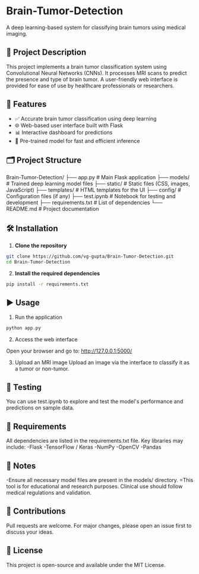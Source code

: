 # Brain-Tumor-Detection

A deep learning-based system for classifying brain tumors using medical imaging.

## 🧠 Project Description

This project implements a brain tumor classification system using Convolutional Neural Networks (CNNs). It processes MRI scans to predict the presence and type of brain tumor. A user-friendly web interface is provided for ease of use by healthcare professionals or researchers.

## 🚀 Features

- ✅ Accurate brain tumor classification using deep learning
- 🌐 Web-based user interface built with Flask
- 📊 Interactive dashboard for predictions
- 🧠 Pre-trained model for fast and efficient inference

## 🗂️ Project Structure

Brain-Tumor-Detection/
├── app.py # Main Flask application
├── models/ # Trained deep learning model files
├── static/ # Static files (CSS, images, JavaScript)
├── templates/ # HTML templates for the UI
├── config/ # Configuration files (if any)
├── test.ipynb # Notebook for testing and development
├── requirements.txt # List of dependencies
└── README.md # Project documentation


## 🛠️ Installation

1. **Clone the repository**

```bash
git clone https://github.com/vg-gupta/Brain-Tumor-Detection.git
cd Brain-Tumor-Detection
```


2. **Install the required dependencies**
```bash
pip install -r requirements.txt
```

## ▶️ Usage
1. Run the application
```bash
python app.py
```
2. Access the web interface

Open your browser and go to: http://127.0.0.1:5000/

3. Upload an MRI image
Upload an image via the interface to classify it as a tumor or non-tumor.

## 🧪 Testing
You can use test.ipynb to explore and test the model's performance and predictions on sample data.

## 📎 Requirements
All dependencies are listed in the requirements.txt file. Key libraries may include:
-Flask
-TensorFlow / Keras
-NumPy
-OpenCV
-Pandas

## 📌 Notes
-Ensure all necessary model files are present in the models/ directory.
=This tool is for educational and research purposes. Clinical use should follow medical regulations and validation.

## 🤝 Contributions
Pull requests are welcome. For major changes, please open an issue first to discuss your ideas.

## 📜 License
This project is open-source and available under the MIT License.
